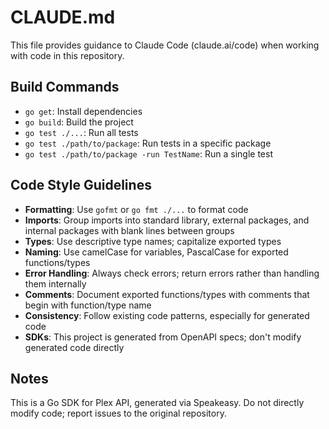 # CLAUDE.md

This file provides guidance to Claude Code (claude.ai/code) when working with code in this repository.

## Build Commands
- `go get`: Install dependencies
- `go build`: Build the project
- `go test ./...`: Run all tests
- `go test ./path/to/package`: Run tests in a specific package
- `go test ./path/to/package -run TestName`: Run a single test

## Code Style Guidelines
- **Formatting**: Use `gofmt` or `go fmt ./...` to format code
- **Imports**: Group imports into standard library, external packages, and internal packages with blank lines between groups
- **Types**: Use descriptive type names; capitalize exported types
- **Naming**: Use camelCase for variables, PascalCase for exported functions/types
- **Error Handling**: Always check errors; return errors rather than handling them internally
- **Comments**: Document exported functions/types with comments that begin with function/type name
- **Consistency**: Follow existing code patterns, especially for generated code
- **SDKs**: This project is generated from OpenAPI specs; don't modify generated code directly

## Notes
This is a Go SDK for Plex API, generated via Speakeasy. Do not directly modify code; report issues to the original repository.